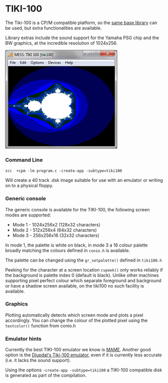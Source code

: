 #  TIKI-100

The Tiki-100 is a CP/M compatible platform, so the [same base library](platform/cpm) can be used, but extra functionalities are available.

Library extras include the sound support for the Yamaha PSG chip and the BW graphics, at the incredible resolution of 1024x256.

![](images/platform/tikimandel.png)

### Command Line

    zcc  +cpm -lm program.c -create-app -subtype=tiki100

Will create a 40 track .dsk image suitable for use with an emulator or writing on to a physical floppy.

### Generic console

The generic console is available for the TIKI-100, the following screen modes are supported:

- Mode 1 - 1024x256x2 (128x32 characters)
- Mode 2 - 512x256x4 (64x32 characters)
- Mode 3 - 256x256x16 (32x32 characters)

In mode 1, the palette is white on black, in mode 3 a 16 colour palette broadly matching the colours defined in `conio.h` is available.

The palette can be changed using the `gr_setpalette()` defined in `tiki100.h`

Peeking for the character at a screen location `cvpeek()` only works reliably if the background is palette index 0 (default is black). Unlike other machines supporting pixel perfect colour which separate foreground and background or have a shadow screen available, on the tiki100 no such facility is available.

### Graphics

Plotting automatically detects which screen mode and plots a pixel accordingly. You can change the colour of the plotted pixel using the `textcolor()` function from conio.h


### Emulator hints

Currently the best TIKI-100 emulator we know is [MAME](http://www.mamedev.org/).
Another good option is the [Djupdal's Tiki-100 emulator](http://www.djupdal.org/tiki/emulator/), even if it is currently less accurate (i.e. it lacks the sound support).

Using the options `-create-app -subtype=tiki100` a TIKI-100 compatible disk is generated as part of the compilation. 